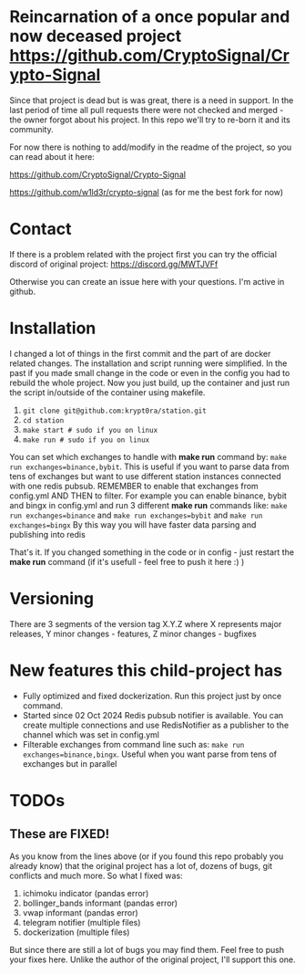 # Reincarnation of a once popular and now deceased project https://github.com/CryptoSignal/Crypto-Signal
Since that project is dead but is was great, there is a need in support. In the last period of time all pull requests there were not checked and merged - the owner forgot about his project.
In this repo we'll try to re-born it and its community.

For now there is nothing to add/modify in the readme of the project, so you can read about it here:

https://github.com/CryptoSignal/Crypto-Signal

https://github.com/w1ld3r/crypto-signal (as for me the best fork for now)

# Contact
If there is a problem related with the project first you can try the official discord of original project: 
https://discord.gg/MWTJVFf

Otherwise you can create an issue here with your questions. I'm active in github.

# Installation
I changed a lot of things in the first commit and the part of are docker related changes.
The installation and script running were  simplified. In the past if you made small change in the code or even in the config you had to rebuild the whole project. Now you just build, up the container and just run the script in/outside of the container using makefile.

1. ```git clone git@github.com:krypt0ra/station.git```
2. ```cd station```
3. ```make start # sudo if you on linux```
4. ```make run # sudo if you on linux```

You can set which exchanges to handle with **make run** command by: ``` make run exchanges=binance,bybit ```. This is useful if you want to parse data from tens of exchanges but want to use different station instances connected with one redis pubsub. REMEMBER to enable that exchanges from config.yml AND THEN to filter.
For example you can enable binance, bybit and bingx in config.yml and run 3 different **make run** commands like: ```make run exchanges=binance``` and ```make run exchanges=bybit``` and ```make run exchanges=bingx```
By this way you will have faster data parsing and publishing into redis

That's it. If you changed something in the code or in config - just restart the **make run** command (if it's usefull - feel free to push it here :) )

# Versioning
There are 3 segments of the version tag X.Y.Z where X represents major releases, Y minor changes - features, Z minor changes - bugfixes

# New features this child-project has
- Fully optimized and fixed dockerization. Run this project just by once command.
- Started since 02 Oct 2024 Redis pubsub notifier is available. You can create multiple connections and use RedisNotifier as a publisher to the channel which was set in config.yml
- Filterable exchanges from command line such as: ```make run exchanges=binance,bingx```. Useful when you want parse from tens of exchanges but in parallel

# TODOs

## These are FIXED!
As you know from the lines above (or if you found this repo probably you already know) that the original project has a lot of, dozens of bugs, git conflicts and much more. 
So what I fixed was:
1. ichimoku indicator (pandas error)
2. bollinger_bands informant (pandas error)
3. vwap informant (pandas error)
4. telegram notifier (multiple files)
5. dockerization (multiple files)

But since there are still a lot of bugs you may find them. Feel free to push your fixes here. Unlike the author of the original project, I'll support this one.
